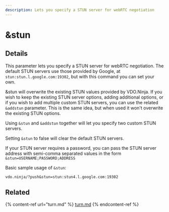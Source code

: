 ```yaml
---
description: Lets you specify a STUN server for webRTC negotiation
---
```


# \&stun

## Details

This parameter lets you specify a STUN server for webRTC negotiation. The default STUN servers use those provided by Google, at `stun:stun.l.google.com:19302`, but with this command you can set your own.

\&stun will overwrite the existing STUN values provided by VDO.Ninja. If you wish to keep the existing STUN server options, adding additional options, or if you wish to add multiple custom STUN servers, you can use the related `&addstun` parameter. This is the same idea, but when used it won't overwrite the existing STUN options.

Using `&stun` and `&addstun` together will let you specify two custom STUN servers.

Setting `&stun` to false will clear the default STUN servers.

If your STUN server requires a password, you can pass the STUN server address with semi-comma separated values in the form `&stun=USERNAME;PASSWORD;ADDRESS`

Basic sample usage of `&stun`:

`vdo.ninja/?push&stun=stun:stun4.l.google.com:19302`&#x20;

## Related

{% content-ref url="turn.md" %}
[turn.md](turn.md)
{% endcontent-ref %}
